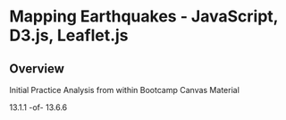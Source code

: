 # Mapping Earthquakes - JavaScript, D3.js, Leaflet.js

## Overview

Initial Practice Analysis from within Bootcamp Canvas Material

13.1.1 -of- 13.6.6
